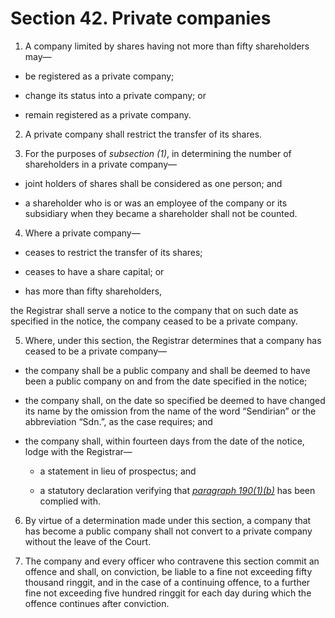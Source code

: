 # Section 42. Private companies

1. A company limited by shares having not more than fifty shareholders may—

  * be registered as a private company;

  * change its status into a private company; or

  * remain registered as a private company.

2. A private company shall restrict the transfer of its shares.

3. For the purposes of _subsection \(1\)_, in determining the number of shareholders in a private company—

  * joint holders of shares shall be considered as one person; and

  * a shareholder who is or was an employee of the company or its subsidiary when they became a shareholder shall not be counted.

4. Where a private company—

  * ceases to restrict the transfer of its shares;

  * ceases to have a share capital; or

  * has more than fifty shareholders,

the Registrar shall serve a notice to the company that on such date as specified in the notice, the company ceased to be a private company.

5. Where, under this section, the Registrar determines that a company has ceased to be a private company—

  * the company shall be a public company and shall be deemed to have been a public company on and from the date specified in the notice;

  * the company shall, on the date so specified be deemed to have changed its name by the omission from the name of the word “Sendirian” or the abbreviation “Sdn.”, as the case requires; and

  * the company shall, within fourteen days from the date of the notice, lodge with the Registrar—

    * a statement in lieu of prospectus; and

    * a statutory declaration verifying that [_paragraph 190\(1\)\(b\)_](../../part-3-management-of-company/division-1-share-and-capital-maintenance/subdivision-11-restrictions-on-allotment-and-commencement-of-business/section-190.-restrictions-on-commencement-of-business-in-certain-circumstances.md) has been complied with.

6. By virtue of a determination made under this section, a company that has become a public company shall not convert to a private company without the leave of the Court.

7. The company and every officer who contravene this section commit an offence and shall, on conviction, be liable to a fine not exceeding fifty thousand ringgit, and in the case of a continuing offence, to a further fine not exceeding five hundred ringgit for each day during which the offence continues after conviction.

